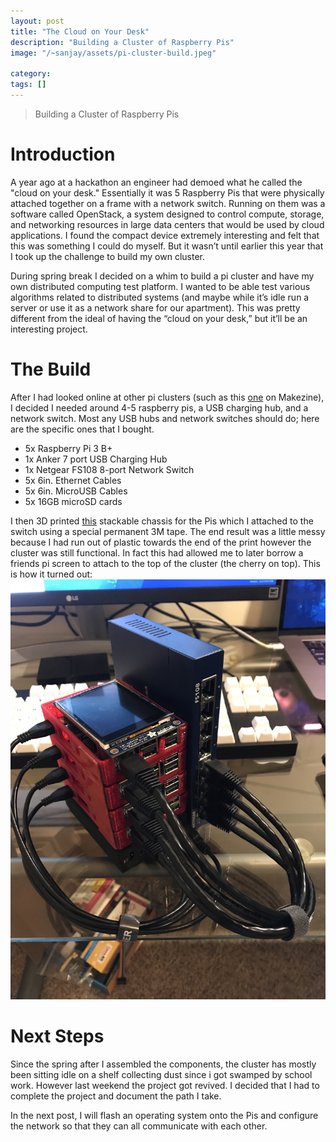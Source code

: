 ```yaml
---
layout: post
title: "The Cloud on Your Desk"
description: "Building a Cluster of Raspberry Pis"
image: "/~sanjay/assets/pi-cluster-build.jpeg"

category: 
tags: []
---
```

> Building a Cluster of Raspberry Pis

# Introduction
A year ago at a hackathon an engineer had demoed what he called the "cloud on your desk." Essentially it was  5 Raspberry Pis that were physically attached together on a frame with a network switch. Running on them was a software called OpenStack, a system designed to control compute, storage, and networking resources in large data centers that would be used by cloud applications. I found the compact device extremely interesting and felt that this was something I could do myself. But it wasn’t until earlier this year that I took up the challenge to build my own cluster. 

During spring break I decided on a whim to build a pi cluster and have my own distributed computing test platform. I wanted to be able test various algorithms related to distributed systems (and maybe while it’s idle run a server or use it as a network share for our apartment). This was pretty different from the ideal of having the “cloud on your desk,” but it’ll be an interesting project. 

# The Build 
After I had looked online at other pi clusters (such as this [one](https://makezine.com/projects/build-a-compact-4-node-raspberry-pi-cluster/) on Makezine), I decided I needed around 4-5 raspberry pis, a USB charging hub, and a network switch. Most any USB hubs and network switches should do; here are the specific ones that I bought. 

* 5x Raspberry Pi 3 B+
* 1x Anker 7 port USB Charging Hub 
* 1x Netgear FS108 8-port Network Switch
* 5x 6in. Ethernet Cables 
* 5x 6in. MicroUSB Cables 
* 5x 16GB microSD cards 

I then 3D printed [this](https://www.thingiverse.com/thing:1573414) stackable chassis for the Pis which I attached to the switch using a special permanent 3M tape. The end result was a little messy because I had run out of plastic towards the end of the print however the cluster was still functional. In fact this had allowed me to later borrow a friends pi screen to attach to the top of the cluster (the cherry on top). This is how it turned out:
![](/assets/pi-cluster-build.jpeg)

# Next Steps 
Since the spring after I assembled the components, the cluster has mostly been sitting idle on a shelf collecting dust since i got swamped by school work. However last weekend the project got revived. I decided that I had to complete the project and document the path I take.

In the next post, I will flash an operating system onto the Pis and configure the network so that they can all communicate with each other. 